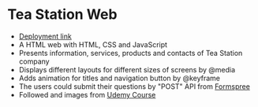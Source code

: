 # Tea Station Web

- [Deployment link](https://6454f2f2d929f100a7940926--famous-hamster-9c7242.netlify.app)
- A HTML web with HTML, CSS and JavaScript
- Presents information, services, products and contacts of Tea Station company
- Displays different layouts for different sizes of screens by @media
- Adds animation for titles and navigation button by @keyframe
- The users could submit their questions by "POST" API from [Formspree](https://formspree.io/)
- Followed and images from [Udemy Course](https://www.udemy.com/course/in-depth-html-css-course-build-responsive-websites/)
